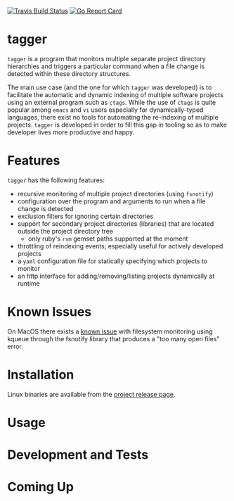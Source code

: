 [![Travis Build
Status](https://travis-ci.org/kkentzo/tagger.svg?branch=master)](https://travis-ci.org/kkentzo/tagger)
[![Go Report
Card](https://goreportcard.com/badge/github.com/kkentzo/tagger)](https://goreportcard.com/report/github.com/kkentzo/tagger)

# tagger

`tagger` is a program that monitors multiple separate project
directory hierarchies and triggers a particular command when a file
change is detected within these directory structures.

The main use case (and the one for which `tagger` was developed) is to
facilitate the automatic and dynamic indexing of multiple software
projects using an external program such as `ctags`. While the use of
`ctags` is quite popular among `emacs` and `vi` users especially for
dynamically-typed languages, there exist no tools for automating the
re-indexing of multiple projects. `tagger` is developed in order to
fill this gap in tooling so as to make developer lives more productive
and happy.

# Features

`tagger` has the following features:

* recursive monitoring of multiple project directories (using
  `fsnotify`)
* configuration over the program and arguments to run when a file
  change is detected
* exclusion filters for ignoring certain directories
* support for secondary project directories (libraries) that are
  located outside the project directory tree
  * only ruby's `rvm` gemset paths supported at the moment
* throttling of reindexing events; especially useful for actively developed projects
* a `yaml` configuration file for statically specifying which projects
  to monitor
* an http interface for adding/removing/listing projects dynamically at runtime

# Known Issues

On MacOS there exists a [known
issue](https://github.com/fsnotify/fsnotify/issues/129) with
filesystem monitoring using kqueue through the fsnotify library that
produces a "too many open files" error.

# Installation

Linux binaries are available from the [project release page](https://github.com/kkentzo/tagger/releases).

# Usage

# Development and Tests

# Coming Up

